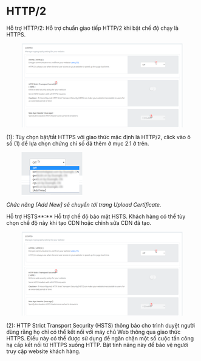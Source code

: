 # HTTP/2

Hỗ trợ HTTP/2: Hỗ trợ chuẩn giao tiếp HTTP/2 khi bật chế độ chạy là HTTPS.

<figure><img src="../../.gitbook/assets/image (189).png" alt=""><figcaption></figcaption></figure>

(1): Tùy chọn bật/tắt HTTPS với giao thức mặc định là HTTP/2, click vào ô số (1) để lựa chọn chứng chỉ số đã thêm ở mục 2.1 ở trên.

<figure><img src="../../.gitbook/assets/image (190).png" alt=""><figcaption></figcaption></figure>

_Chức năng \[Add New] sẽ chuyển tới trang Upload Certificate._

Hỗ trợ HSTS\*\*:\*\* Hỗ trợ chế độ bảo mật HSTS. Khách hàng có thể tùy chọn chế độ này khi tạo CDN hoặc chỉnh sửa CDN đã tạo.

<figure><img src="../../.gitbook/assets/image (191).png" alt=""><figcaption></figcaption></figure>

(2): HTTP Strict Transport Security (HSTS) thông báo cho trình duyệt người dùng rằng họ chỉ có thể kết nối với máy chủ Web thông qua giao thức HTTPS. Điều này có thể được sử dụng để ngăn chặn một số cuộc tấn công hạ cấp kết nối từ HTTPS xuống HTTP. Bật tính năng này để bảo vệ người truy cập website khách hàng.
